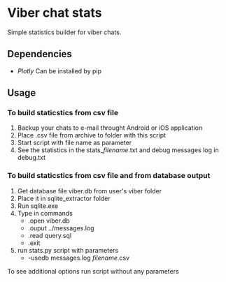 # Viber chat stats

Simple statistics builder for viber chats.

## Dependencies

- _Plotly_ Can be installed by pip

## Usage

### To build staticstics from csv file

1. Backup your chats to e-mail throught Android or iOS application
2. Place .csv file from archive to folder with this script
3. Start script with file name as parameter
4. See the statistics in the stats\__filename_.txt and debug messages log in debug.txt

### To build staticstics from csv file and from database output

1. Get database file viber.db from user's viber folder
2. Place it in sqlite_extractor folder
3. Run sqlite.exe
4. Type in commands 
	- .open viber.db
	- .ouput ../messages.log
	- .read query.sql
	- .exit
5. run stats.py script with parameters
	- -usedb messages.log _filename_.csv

To see additional options run script without any parameters
